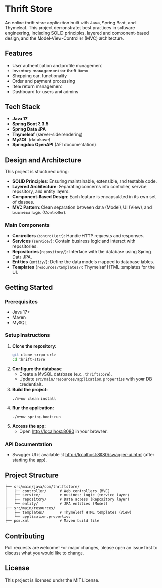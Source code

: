 # Thrift Store

An online thrift store application built with Java, Spring Boot, and Thymeleaf. This project demonstrates best practices in software engineering, including SOLID principles, layered and component-based design, and the Model-View-Controller (MVC) architecture.

## Features
- User authentication and profile management
- Inventory management for thrift items
- Shopping cart functionality
- Order and payment processing
- Item return management
- Dashboard for users and admins

## Tech Stack
- **Java 17**
- **Spring Boot 3.3.5**
- **Spring Data JPA**
- **Thymeleaf** (server-side rendering)
- **MySQL** (database)
- **Springdoc OpenAPI** (API documentation)

## Design and Architecture
This project is structured using:
- **SOLID Principles**: Ensuring maintainable, extensible, and testable code.
- **Layered Architecture**: Separating concerns into controller, service, repository, and entity layers.
- **Component-Based Design**: Each feature is encapsulated in its own set of classes.
- **MVC Pattern**: Clean separation between data (Model), UI (View), and business logic (Controller).

### Main Components
- **Controllers** (`controller/`): Handle HTTP requests and responses.
- **Services** (`service/`): Contain business logic and interact with repositories.
- **Repositories** (`repository/`): Interface with the database using Spring Data JPA.
- **Entities** (`entity/`): Define the data models mapped to database tables.
- **Templates** (`resources/templates/`): Thymeleaf HTML templates for the UI.

## Getting Started

### Prerequisites
- Java 17+
- Maven
- MySQL

### Setup Instructions
1. **Clone the repository:**
   ```bash
   git clone <repo-url>
   cd thrift-store
   ```
2. **Configure the database:**
   - Create a MySQL database (e.g., `thriftstore`).
   - Update `src/main/resources/application.properties` with your DB credentials.
3. **Build the project:**
   ```bash
   ./mvnw clean install
   ```
4. **Run the application:**
   ```bash
   ./mvnw spring-boot:run
   ```
5. **Access the app:**
   - Open [http://localhost:8080](http://localhost:8080) in your browser.

### API Documentation
- Swagger UI is available at [http://localhost:8080/swagger-ui.html](http://localhost:8080/swagger-ui.html) (after starting the app).

## Project Structure
```
├── src/main/java/com/thriftstore/
│   ├── controller/      # Web controllers (MVC)
│   ├── service/         # Business logic (Service layer)
│   ├── repository/      # Data access (Repository layer)
│   └── entity/          # JPA entities (Model)
├── src/main/resources/
│   ├── templates/       # Thymeleaf HTML templates (View)
│   └── application.properties
├── pom.xml              # Maven build file
```

## Contributing
Pull requests are welcome! For major changes, please open an issue first to discuss what you would like to change.

## License
This project is licensed under the MIT License.
